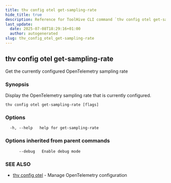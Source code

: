 ```yaml
---
title: thv config otel get-sampling-rate
hide_title: true
description: Reference for ToolHive CLI command `thv config otel get-sampling-rate`
last_update:
  date: 2025-07-08T18:29:16+01:00
  author: autogenerated
slug: thv_config_otel_get-sampling-rate
---
```


## thv config otel get-sampling-rate

Get the currently configured OpenTelemetry sampling rate

### Synopsis

Display the OpenTelemetry sampling rate that is currently configured.

```
thv config otel get-sampling-rate [flags]
```

### Options

```
  -h, --help   help for get-sampling-rate
```

### Options inherited from parent commands

```
      --debug   Enable debug mode
```

### SEE ALSO

* [thv config otel](thv_config_otel.md)	 - Manage OpenTelemetry configuration

